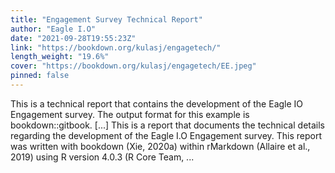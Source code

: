```yaml
---
title: "Engagement Survey Technical Report"
author: "Eagle I.O"
date: "2021-09-28T19:55:23Z"
link: "https://bookdown.org/kulasj/engagetech/"
length_weight: "19.6%"
cover: "https://bookdown.org/kulasj/engagetech/EE.jpeg"
pinned: false
---
```


This is a technical report that contains the development of the Eagle IO Engagement survey. The output format for this example is bookdown::gitbook. [...] This is a report that documents the technical details regarding the development of the Eagle I.O Engagement survey. This report was written with bookdown (Xie, 2020a) within rMarkdown (Allaire et al., 2019) using R version 4.0.3 (R Core Team, ...
